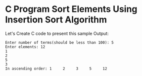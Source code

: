 # C Program Sort Elements Using Insertion Sort Algorithm

Let's Create C code to present this sample Output:
```
Enter number of terms(should be less than 100): 5
Enter elements: 12
1
2
5
3
In ascending order: 1     2     3     5     12
```
